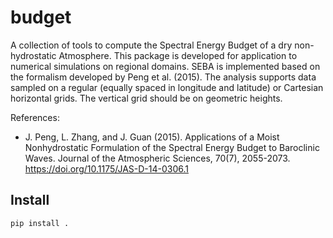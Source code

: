 # budget

A collection of tools to compute the Spectral Energy Budget of a dry non-hydrostatic Atmosphere. 
This package is developed for application to numerical simulations on regional domains.
SEBA is implemented based on the formalism developed by Peng et al. (2015). The analysis supports 
data sampled on a regular (equally spaced in longitude and latitude) or Cartesian horizontal 
grids. The vertical grid should be on geometric heights.

References:
- J. Peng, L. Zhang, and J. Guan (2015). Applications of a Moist Nonhydrostatic Formulation of the
  Spectral Energy Budget to Baroclinic Waves. Journal of the Atmospheric Sciences, 70(7), 2055-2073.
  https://doi.org/10.1175/JAS-D-14-0306.1

## Install
```bash
pip install .
```
